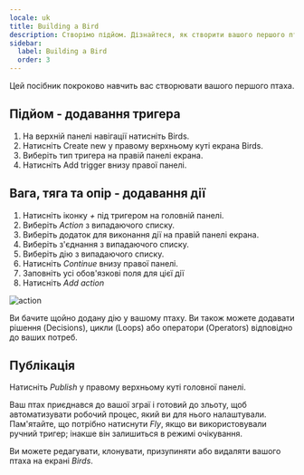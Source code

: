```yaml
---
locale: uk
title: Building a Bird
description: Створімо підйом. Дізнайтеся, як створити вашого першого птаха.
sidebar:
  label: Building a Bird
  order: 3
---
```


Цей посібник покроково навчить вас створювати вашого першого птаха.

## Підйом - додавання тригера

1. На верхній панелі навігації натисніть Birds.
2. Натисніть Create new у правому верхньому куті екрана Birds.
3. Виберіть тип тригера на правій панелі екрана.
4. Натисніть Add trigger внизу правої панелі.

## Вага, тяга та опір - додавання дії

1. Натисніть іконку _+_ під тригером на головній панелі.
2. Виберіть _Action_ з випадаючого списку.
3. Виберіть додаток для виконання дії на правій панелі екрана.
4. Виберіть з'єднання з випадаючого списку.
5. Виберіть дію з випадаючого списку.
6. Натисніть _Continue_ внизу правої панелі.
7. Заповніть усі обов'язкові поля для цієї дії
8. Натисніть _Add action_

![action](https://d33v4339jhl8k0.cloudfront.net/docs/assets/64089f6dc6ff3e6ff7fa7c9b/images/641822b79a0fe82b2d574915/file-GmI54OflQj.gif)

Ви бачите щойно додану дію у вашому птаху. Ви також можете додавати рішення (Decisions), цикли (Loops) або оператори (Operators) відповідно до ваших потреб.

## Публікація

Натисніть _Publish_ у правому верхньому куті головної панелі.

Ваш птах приєднався до вашої зграї і готовий до зльоту, щоб автоматизувати робочий процес, який ви для нього налаштували. Пам'ятайте, що потрібно натиснути _Fly_, якщо ви використовували ручний тригер; інакше він залишиться в режимі очікування.

Ви можете редагувати, клонувати, призупиняти або видаляти вашого птаха на екрані _Birds_.